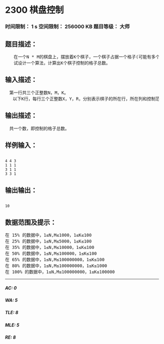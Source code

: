# 2300 棋盘控制   
### 时间限制： 1 s     空间限制： 256000 KB     题目等级： 大师  
## 题目描述：  

<pre>
　　在一个N * M的棋盘上，摆放着K个棋子，一个棋子占据一个格子(可能有多个棋子占据同一个格子)，控制棋盘上所有与它相距不超过R的格子。两个格子(X1,Y1)、(X2,Y2)间的距离定义为|X1-X2|+|Y1-Y2|。
　　试设计一个算法，计算出K个棋子控制的格子总数。
</pre>
  
  
## 输入描述：  

<pre>
　第一行共三个正整数N，M，K。
   以下K行，每行三个正整数X，Y，R，分别表示棋子的所在行，所在列和控制范围。
</pre>
  
  
## 输出描述：  

<pre>
　共一个数，即控制的格子总数。
</pre>
  
  
## 样例输入：  

<pre><code>
4 4 3
1 1 1
3 1 1
3 3 1
</code></pre>
  
  
## 输出输出：  

<pre><code>
10
</code></pre>
  
  
## 数据范围及提示：  

<pre>
在 15% 的数据中，1≤N,M≤1000，1≤K≤100
在 25% 的数据中，1≤N,M≤5000，1≤K≤100
在 35% 的数据中，1≤N,M≤10000，1≤K≤100
在 50% 的数据中，1≤N,M≤100000，1≤K≤100
在 65% 的数据中，1≤N,M≤100000000，1≤K≤100
在 80% 的数据中，1≤N,M≤100000000，1≤K≤1000
在 100% 的数据中，1≤N,M≤100000000，1≤K≤100000
</pre>
  
  
***  

##### AC: 0  
##### WA: 5  
##### TLE: 8  
##### MLE: 5  
##### RE: 8  
